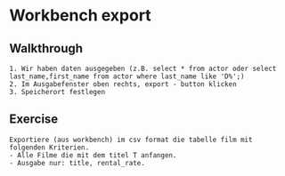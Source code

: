 # Workbench export 

## Walkthrough 

```
1. Wir haben daten ausgegeben (z.B. select * from actor oder select last_name,first_name from actor where last_name like 'D%';)
2. Im Ausgabefenster oben rechts, export - button klicken 
3. Speicherort festlegen 
```

## Exercise 

```
Exportiere (aus workbench) im csv format die tabelle film mit folgenden Kriterien.
- Alle Filme die mit dem titel T anfangen. 
- Ausgabe nur: title, rental_rate. 

```
